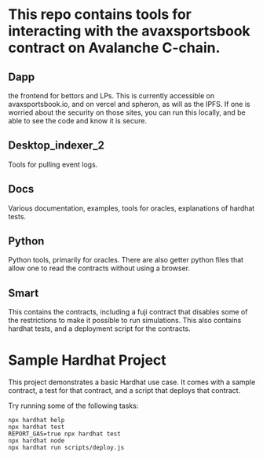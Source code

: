 # This repo contains tools for interacting with the avaxsportsbook contract on Avalanche C-chain.

## Dapp

the frontend for bettors and LPs. This is currently accessible on avaxsportsbook.io, and on vercel and spheron, as will as the IPFS. If one is worried about the security on those sites, you can run this locally, and be able to see the code and know it is secure.

## Desktop_indexer_2
Tools for pulling event logs.
## Docs
Various documentation, examples, tools for oracles, explanations of hardhat tests.
## Python
Python tools, primarily for oracles. There are also getter python files that allow one to read the contracts without using a browser.
## Smart
This contains the contracts, including a fuji contract that disables some of the restrictions to make it possible to run simulations. This also contains hardhat tests, and a deployment script for the contracts.



# Sample Hardhat Project

This project demonstrates a basic Hardhat use case. It comes with a sample contract, a test for that contract, and a script that deploys that contract.

Try running some of the following tasks:

```shell
npx hardhat help
npx hardhat test
REPORT_GAS=true npx hardhat test
npx hardhat node
npx hardhat run scripts/deploy.js
```
